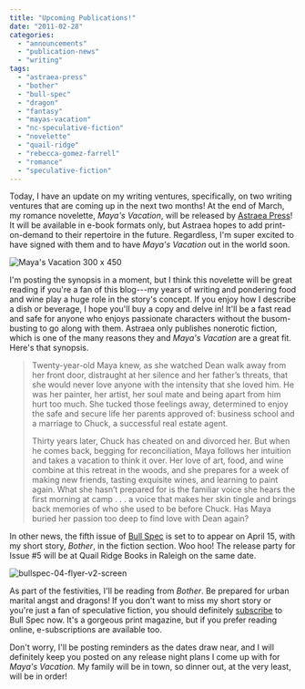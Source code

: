 ```yaml
---
title: "Upcoming Publications!"
date: "2011-02-28"
categories:
  - "announcements"
  - "publication-news"
  - "writing"
tags:
  - "astraea-press"
  - "bother"
  - "bull-spec"
  - "dragon"
  - "fantasy"
  - "mayas-vacation"
  - "nc-speculative-fiction"
  - "novelette"
  - "quail-ridge"
  - "rebecca-gomez-farrell"
  - "romance"
  - "speculative-fiction"
---
```


Today, I have an update on my writing ventures, specifically, on two writing ventures that are coming up in the next two months! At the end of March, my romance novelette, _Maya's Vacation_, will be released by [Astraea Press](http://astraeapress.com/)! It will be available in e-book formats only, but Astraea hopes to add print-on-demand to their repertoire in the future. Regardless, I'm super excited to have signed with them and to have _Maya's Vacation_ out in the world soon.

![Maya's Vacation 300 x 450](https://d2ypg8o05lff0b.cloudfront.net/wp-content/uploads/sites/3/2012/05/Mayas-Vacation-300-x-450.jpg)

I'm posting the synopsis in a moment, but I think this novelette will be great reading if you're a fan of this blog---my years of writing and pondering food and wine play a huge role in the story's concept. If you enjoy how I describe a dish or beverage, I hope you'll buy a copy and delve in! It'll be a fast read and safe for anyone who enjoys passionate characters without the busom-busting to go along with them. Astraea only publishes nonerotic fiction, which is one of the many reasons they and _Maya's Vacation_ are a great fit. Here's that synopsis.

> Twenty-year-old Maya knew, as she watched Dean walk away from her front door, distraught at her silence and her father’s threats, that she would never love anyone with the intensity that she loved him. He was her painter, her artist, her soul mate and being apart from him hurt too much. She tucked those feelings away, determined to enjoy the safe and secure life her parents approved of: business school and a marriage to Chuck, a successful real estate agent.
>
> Thirty years later, Chuck has cheated on and divorced her. But when he comes back, begging for reconciliation, Maya follows her intuition and takes a vacation to think it over. Her love of art, food, and wine combine at this retreat in the woods, and she prepares for a week of making new friends, tasting exquisite wines, and learning to paint again. What she hasn’t prepared for is the familiar voice she hears the first morning at camp . . . a voice that makes her skin tingle and brings back memories of who she used to be before Chuck. Has Maya buried her passion too deep to find love with Dean again?

In other news, the fifth issue of [Bull Spec](http://bullspec.blogspot.com/) is set to to appear on April 15, with my short story, _Bother_, in the fiction section. Woo hoo! The release party for Issue #5 will be at Quail Ridge Books in Raleigh on the same date.

![bullspec-04-flyer-v2-screen](https://d2ypg8o05lff0b.cloudfront.net/wp-content/uploads/sites/3/2011/02/bullspec-04-flyer-v2-screen.jpg)

As part of the festivities, I'll be reading from _Bother_. Be prepared for urban marital angst and dragons! If you don't want to miss my short story or you're just a fan of speculative fiction, you should definitely [subscribe](http://www.bullspec.com/sub) to Bull Spec now. It's a gorgeous print magazine, but if you prefer reading online, e-subscriptions are available too.

Don't worry, I'll be posting reminders as the dates draw near, and I will definitely keep you posted on any release night plans I come up with for _Maya's Vacation._ My family will be in town, so dinner out, at the very least, will be in order!
